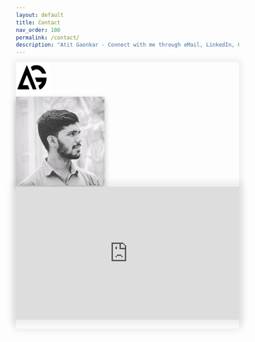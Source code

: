 ```yaml
---
layout: default
title: Contact
nav_order: 100
permalink: /contact/
description: "Atit Gaonkar - Connect with me through eMail, LinkedIn, Github or Instagram"
---
```


<div class="bootstrap-iso">
    <div class="card" style="box-shadow:  0px 0px 15px 5px rgba(0, 0, 0, 0.075) !important; border-radius: 5px;">
        <div class="card-header text-center">
            <img src="../assets/images/logo.svg" class="img-fluid z-depth-1 logo" alt="Logo - Atit Gaonkar" height='75px' width='75px'>
        </div>
        <div class="card-body">
            <div class="row">
                <div class="col-xl-5 col-md-5 mb-3 text-center my-auto">
                  <!-- <img alt='Logo - Atit Gaonkar' src="/assets/images/logo.svg" width="100px"> -->
                  <img src="/assets/images/atit-gaonkar-profile.jpg" class="img-fluid z-depth-1 rounded-circle shadow atit-intro" alt="Atit Gaonkar" style="box-shadow: 0 5px 10px 0 rgba(0,0,0,0.16),0 8px 15px 0 rgba(0,0,0,0.12) !important;">
                  <div class='col-12 text-center mt-5'>
                  <a href="mailto:atit.sgaonkar@gmail.com" class="fas fa-envelope fs-6 mb-4 mb-md-0 mr-4" target="_blank" alt="Email"></a>
                  <a href="https://www.linkedin.com/in/atit-gaonkar/" class="fab fa-linkedin fs-6 mb-4 mb-md-0 mr-4 " target="_blank" style="" alt="LinkedIn"></a>
                  <a href="https://github.com/asgaonkar" class="fab fa-github fs-6 mb-4 mb-md-0 mr-4" target="_blank" alt="Github"></a>
                  <a href="https://www.instagram.com/atit.sgaonkar/" class="fab fa-instagram fs-6 mb-4 mb-md-0" target="_blank" alt="Instagram"></a>
                  </div>
                  <!-- <img src="assets/images/logo.png" class="img-fluid z-depth-1" width="10%" alt="Atit-Gaonkar"> -->
                </div>
                <div class="col-xl-6 col-lg-6 col-md-6 col-sm-6 mt-8 my-auto" style="padding-bottom: 20px">
                    <!-- <img src="../assets/images/atit-gaonkar.jpg" class="ml-5 img-fluid z-depth-1 rounded-circle shadow atit-intro" alt="Atit Gaonkar" style="box-shadow: 0 5px 10px 0 rgba(0,0,0,0.16),0 8px 15px 0 rgba(0,0,0,0.12) !important;" width='75%'> -->
                    <div class='row map mb-0 ml-2 mr-2 mt-2 mb-2'>
                        <iframe style='display: block; box-shadow:  0px 0px 15px 10px rgba(0, 0, 0, 0.075) !important;' src="https://maps.google.com/maps?q=Bellevue+98004&t=&z=11&ie=UTF8&iwloc=&output=embed" frameborder="0" width='100%' height='300px' allowfullscreen></iframe>
                    </div>
                </div>
            </div>
        </div>
        <div class="card-footer text-center" style='display: none'>
            <a href="javascript:void(0)" onclick='show_location()' class="btn btn-blue mb-2 mr-2 mt-0 location" style="color:white;" title="View Location">Hide Location</a>
        </div>
    </div>
</div>

<script src="https://kit.fontawesome.com/a773360a89.js" crossorigin="anonymous"></script>
<script src="https://code.jquery.com/jquery-3.4.1.slim.min.js" integrity="sha384-J6qa4849blE2+poT4WnyKhv5vZF5SrPo0iEjwBvKU7imGFAV0wwj1yYfoRSJoZ+n" crossorigin="anonymous"></script>
<script src="https://cdn.jsdelivr.net/npm/popper.js@1.16.0/dist/umd/popper.min.js" integrity="sha384-Q6E9RHvbIyZFJoft+2mJbHaEWldlvI9IOYy5n3zV9zzTtmI3UksdQRVvoxMfooAo" crossorigin="anonymous"></script>
<script src="https://stackpath.bootstrapcdn.com/bootstrap/4.4.1/js/bootstrap.min.js" integrity="sha384-wfSDF2E50Y2D1uUdj0O3uMBJnjuUD4Ih7YwaYd1iqfktj0Uod8GCExl3Og8ifwB6" crossorigin="anonymous"></script>
<script>
    function show_location()
    {
        var current = document.getElementsByClassName('location')[0].innerHTML;
        if (current=='Show Location')
        {
            document.getElementsByClassName('map')[0].style.display = "block";
            document.getElementsByClassName('location')[0].innerHTML = "Hide Location";
        }
        else
        {
            document.getElementsByClassName('map')[0].style.display = "none";
            document.getElementsByClassName('location')[0].innerHTML = "Show Location";
        }
    }
    $(window).on('load', function() {
        $(window).scrollTop(0);
        $('.main-content-wrap').scrollTop(0);
    });
</script>
